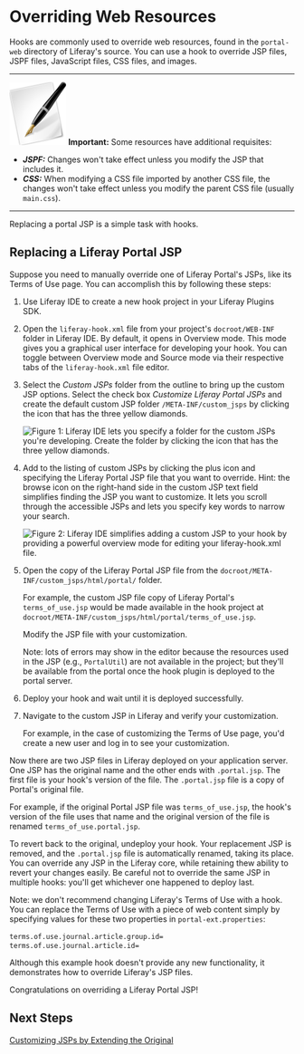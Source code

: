 # Overriding Web Resources [](id=overriding-web-resources-lp-6-2-develop-tutorial)

Hooks are commonly used to override web resources, found in the `portal-web`
directory of Liferay's source. You can use a hook to override JSP files, JSPF
files, JavaScript files, CSS files, and images. 

---

![Important](../../images/tip-pen-paper.png) **Important:** Some resources have
additional requisites:

- ***JSPF:*** Changes won't take effect unless you modify the JSP that
  includes it. 
- ***CSS:*** When modifying a CSS file imported by another CSS file, the
  changes won't take effect unless you modify the parent CSS file (usually
  `main.css`). 

---

Replacing a portal JSP is a simple task with hooks. 

## Replacing a Liferay Portal JSP

Suppose you need to manually override one of Liferay Portal's JSPs, like its
Terms of Use page. You can accomplish this by following these steps: 

1.  Use Liferay IDE to create a new hook project in your Liferay Plugins SDK. 

2.  Open the `liferay-hook.xml` file from your project's `docroot/WEB-INF`
    folder in Liferay IDE. By default, it opens in Overview mode. This mode
    gives you a graphical user interface for developing your hook. You can
    toggle between Overview mode and Source mode via their respective tabs of
    the `liferay-hook.xml` file editor. 

3.  Select the *Custom JSPs* folder from the outline to bring up the custom JSP
    options. Select the check box *Customize Liferay Portal JSPs* and create
    the default custom JSP folder `/META-INF/custom_jsps` by clicking the icon
    that has the three yellow diamonds. 

    ![Figure 1: Liferay IDE lets you specify a folder for the custom JSPs you're developing. Create the folder by clicking the icon that has the three yellow diamonds.](../../images/hook-create-custom-jsps-folder.png)

4.  Add to the listing of custom JSPs by clicking the plus icon and specifying
    the Liferay Portal JSP file that you want to override. Hint: the browse icon
    on the right-hand side in the custom JSP text field simplifies finding
    the JSP you want to customize. It lets you scroll through the accessible
    JSPs and lets you specify key words to narrow your search. 

    ![Figure 2: Liferay IDE simplifies adding a custom JSP to your hook by providing a powerful overview mode for editing your `liferay-hook.xml` file.](../../images/add-jsp-customization-with-hook.png)

    <!-- We'll need to retake this Figure's screenshot as the ability to add a custom JSP using the graphical editor is broken. Jim -->

5.  Open the copy of the Liferay Portal JSP file from the
    `docroot/META-INF/custom_jsps/html/portal/` folder. 

    For example, the custom JSP file copy of Liferay Portal's `terms_of_use.jsp`
    would be made available in the hook project at
    `docroot/META-INF/custom_jsps/html/portal/terms_of_use.jsp`. 

    Modify the JSP file with your customization.

    Note: lots of errors may show in the editor because the resources used in
    the JSP (e.g., `PortalUtil`) are not available in the project; but they'll
    be available from the portal once the hook plugin is deployed to the portal
    server. 

6.  Deploy your hook and wait until it is deployed successfully. 

7.  Navigate to the custom JSP in Liferay and verify your customization.

    For example, in the case of customizing the Terms of Use page, you'd
    create a new user and log in to see your customization.

Now there are two JSP files in Liferay deployed on your application server. One
JSP has the original name and the other ends with `.portal.jsp`. The first file
is your hook's version of the file. The `.portal.jsp` file is a copy of Portal's
original file. 

For example, if the original Portal JSP file was `terms_of_use.jsp`, the hook's
version of the file uses that name and the original version of the file
is renamed `terms_of_use.portal.jsp`.

To revert back to the original, undeploy your hook. Your replacement JSP is
removed, and the `.portal.jsp` file is automatically renamed, taking its place.
You can override any JSP in the Liferay core, while retaining thew ability to
revert your changes easily. Be careful not to override the same JSP in multiple
hooks: you'll get whichever one happened to deploy last. 

Note: we don't recommend changing Liferay's Terms of Use with a hook. You can
replace the Terms of Use with a piece of web content simply by specifying
values for these two properties in `portal-ext.properties`:

    terms.of.use.journal.article.group.id=
    terms.of.use.journal.article.id=

Although this example hook doesn't provide any new functionality, it
demonstrates how to override Liferay's JSP files. 

Congratulations on overriding a Liferay Portal JSP! 

## Next Steps [](id=next-steps-lp-6-2-develop-tutorial-10)

[Customizing JSPs by Extending the Original](/tutorials/-/knowledge_base/customizing-jsps-by-extending-the-original-lp-6-2-develop-tutorial)
